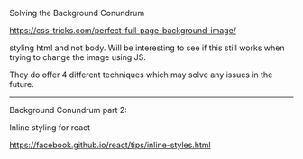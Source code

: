Solving the Background Conundrum

https://css-tricks.com/perfect-full-page-background-image/

styling html and not body. Will be interesting to see if this still works when trying to change the image using JS.

They do offer 4 different techniques which may solve any issues in the future.


---------------------------

Background Conundrum part 2:

Inline styling for react

https://facebook.github.io/react/tips/inline-styles.html
